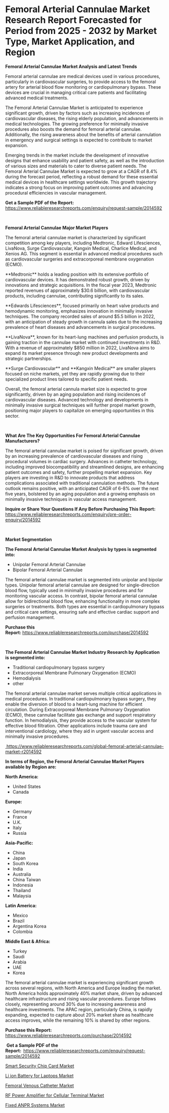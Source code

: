 <p><h1>Femoral Arterial Cannulae Market Research Report Forecasted for Period from 2025 -  2032 by Market Type, Market Application, and Region</h1></p><p><strong>Femoral Arterial Cannulae Market Analysis and Latest Trends</strong></p>
<p><p>Femoral arterial cannulae are medical devices used in various procedures, particularly in cardiovascular surgeries, to provide access to the femoral artery for arterial blood flow monitoring or cardiopulmonary bypass. These devices are crucial in managing critical care patients and facilitating advanced medical treatments.</p><p>The Femoral Arterial Cannulae Market is anticipated to experience significant growth, driven by factors such as increasing incidences of cardiovascular diseases, the rising elderly population, and advancements in medical technologies. The growing preference for minimally invasive procedures also boosts the demand for femoral arterial cannulae. Additionally, the rising awareness about the benefits of arterial cannulation in emergency and surgical settings is expected to contribute to market expansion.</p><p>Emerging trends in the market include the development of innovative designs that enhance usability and patient safety, as well as the introduction of various sizes and materials to cater to diverse patient needs. The Femoral Arterial Cannulae Market is expected to grow at a CAGR of 8.4% during the forecast period, reflecting a robust demand for these essential medical devices in healthcare settings worldwide. This growth trajectory indicates a strong focus on improving patient outcomes and advancing procedural efficiencies in vascular management.</p></p>
<p><strong>Get a Sample PDF of the Report:&nbsp;</strong> <a href="https://www.reliableresearchreports.com/enquiry/request-sample/2014592?utm_campaign=16&utm_medium=2&utm_source=Github&utm_content=ia&utm_term=17012025&utm_id=femoral-arterial-cannulae">https://www.reliableresearchreports.com/enquiry/request-sample/2014592</a></p>
<p>&nbsp;</p>
<p><strong>Femoral Arterial Cannulae Major Market Players</strong></p>
<p><p>The femoral arterial cannulae market is characterized by significant competition among key players, including Medtronic, Edward Lifesciences, LivaNova, Surge Cardiovascular, Kangxin Medical, Charlice Medical, and Xenios AG. This segment is essential in advanced medical procedures such as cardiovascular surgeries and extracorporeal membrane oxygenation (ECMO).</p><p>**Medtronic** holds a leading position with its extensive portfolio of cardiovascular devices. It has demonstrated robust growth, driven by innovations and strategic acquisitions. In the fiscal year 2023, Medtronic reported revenues of approximately $30.6 billion, with cardiovascular products, including cannulae, contributing significantly to its sales.</p><p>**Edwards Lifesciences**, focused primarily on heart valve products and hemodynamic monitoring, emphasizes innovation in minimally invasive techniques. The company recorded sales of around $5.5 billion in 2022, with an anticipation of steady growth in cannula sales due to the increasing prevalence of heart diseases and advancements in surgical procedures.</p><p>**LivaNova**, known for its heart-lung machines and perfusion products, is gaining traction in the cannulae market with continued investments in R&D. With a revenue of approximately $850 million in 2022, LivaNova aims to expand its market presence through new product developments and strategic partnerships.</p><p>**Surge Cardiovascular** and **Kangxin Medical** are smaller players focused on niche markets, yet they are rapidly growing due to their specialized product lines tailored to specific patient needs.</p><p>Overall, the femoral arterial cannula market size is expected to grow significantly, driven by an aging population and rising incidences of cardiovascular diseases. Advanced technology and developments in minimally invasive surgical techniques will further propel market growth, positioning major players to capitalize on emerging opportunities in this sector.</p></p>
<p>&nbsp;</p>
<p><strong>What Are The Key Opportunities For Femoral Arterial Cannulae Manufacturers?</strong></p>
<p><p>The femoral arterial cannulae market is poised for significant growth, driven by an increasing prevalence of cardiovascular diseases and rising procedural volumes in cardiac surgery. Advances in catheter technology, including improved biocompatibility and streamlined designs, are enhancing patient outcomes and safety, further propelling market expansion. Key players are investing in R&D to innovate products that address complications associated with traditional cannulation methods. The future outlook remains positive, with an anticipated CAGR of 6-8% over the next five years, bolstered by an aging population and a growing emphasis on minimally invasive techniques in vascular access management.</p></p>
<p><strong>Inquire or Share Your Questions If Any Before Purchasing This Report:</strong> <a href="https://www.reliableresearchreports.com/enquiry/pre-order-enquiry/2014592?utm_campaign=16&utm_medium=2&utm_source=Github&utm_content=ia&utm_term=17012025&utm_id=femoral-arterial-cannulae">https://www.reliableresearchreports.com/enquiry/pre-order-enquiry/2014592</a></p>
<p>&nbsp;</p>
<p><strong>Market Segmentation</strong></p>
<p><strong>The Femoral Arterial Cannulae Market Analysis by types is segmented into:</strong></p>
<p><ul><li>Unipolar Femoral Arterial Cannulae</li><li>Bipolar Femoral Arterial Cannulae</li></ul></p>
<p><p>The femoral arterial cannulae market is segmented into unipolar and bipolar types. Unipolar femoral arterial cannulae are designed for single-direction blood flow, typically used in minimally invasive procedures and for monitoring vascular access. In contrast, bipolar femoral arterial cannulae allow for bidirectional blood flow, enhancing functionality in more complex surgeries or treatments. Both types are essential in cardiopulmonary bypass and critical care settings, ensuring safe and effective cardiac support and perfusion management.</p></p>
<p><strong>Purchase this Report:&nbsp;</strong><a href="https://www.reliableresearchreports.com/purchase/2014592?utm_campaign=16&utm_medium=2&utm_source=Github&utm_content=ia&utm_term=17012025&utm_id=femoral-arterial-cannulae">https://www.reliableresearchreports.com/purchase/2014592</a></p>
<p>&nbsp;</p>
<p><strong>The Femoral Arterial Cannulae Market Industry Research by Application is segmented into:</strong></p>
<p><ul><li>Traditional cardiopulmonary bypass surgery</li><li>Extracorporeal Membrane Pulmonary Oxygenation (ECMO)</li><li>Hemodialysis</li><li>other</li></ul></p>
<p><p>The femoral arterial cannulae market serves multiple critical applications in medical procedures. In traditional cardiopulmonary bypass surgery, they enable the diversion of blood to a heart-lung machine for efficient circulation. During Extracorporeal Membrane Pulmonary Oxygenation (ECMO), these cannulae facilitate gas exchange and support respiratory function. In hemodialysis, they provide access to the vascular system for effective blood filtration. Other applications include trauma care and interventional cardiology, where they aid in urgent vascular access and minimally invasive procedures.</p></p>
<p><a href="https://www.reliableresearchreports.com/global-femoral-arterial-cannulae-market-r2014592?utm_campaign=16&utm_medium=2&utm_source=Github&utm_content=ia&utm_term=17012025&utm_id=femoral-arterial-cannulae">&nbsp;https://www.reliableresearchreports.com/global-femoral-arterial-cannulae-market-r2014592</a></p>
<p><strong>In terms of Region, the Femoral Arterial Cannulae Market Players available by Region are:</strong></p>
<p>
    <p> <strong> North America: </strong>
        <ul>
            <li>United States</li>
            <li>Canada</li>
        </ul>
        </p> 
    <p> <strong> Europe: </strong>
        <ul>
            <li>Germany</li>
            <li>France</li>
            <li>U.K.</li>
            <li>Italy</li>
            <li>Russia</li>
        </ul>
        </p> 
    <p> <strong> Asia-Pacific: </strong>
        <ul>
            <li>China</li>
            <li>Japan</li>
            <li>South Korea</li>
            <li>India</li>
            <li>Australia</li>
            <li>China Taiwan</li>
            <li>Indonesia</li>
            <li>Thailand</li>
            <li>Malaysia</li>
        </ul>
        </p> 
    <p> <strong> Latin America: </strong>
        <ul>
            <li>Mexico</li>
            <li>Brazil</li>
            <li>Argentina Korea</li>
            <li>Colombia</li>
        </ul>
        </p> 
    <p> <strong> Middle East & Africa: </strong>
        <ul>
            <li>Turkey</li>
            <li>Saudi</li>
            <li>Arabia</li>
            <li>UAE</li>
            <li>Korea</li>
        </ul>
    </p>
    </p>
<p><p>The femoral arterial cannulae market is experiencing significant growth across several regions, with North America and Europe leading the market. North America holds approximately 40% market share, driven by advanced healthcare infrastructure and rising vascular procedures. Europe follows closely, representing around 30% due to increasing awareness and healthcare investments. The APAC region, particularly China, is rapidly expanding, expected to capture about 20% market share as healthcare access improves, while the remaining 10% is shared by other regions.</p></p>
<p><strong>Purchase this Report: </strong><a href="https://www.reliableresearchreports.com/purchase/2014592?utm_campaign=16&utm_medium=2&utm_source=Github&utm_content=ia&utm_term=17012025&utm_id=femoral-arterial-cannulae">https://www.reliableresearchreports.com/purchase/2014592</a></p>
<p>&nbsp;<strong>Get a Sample PDF of the Report:&nbsp;&nbsp;</strong><a href="https://www.reliableresearchreports.com/enquiry/request-sample/2014592?utm_campaign=16&utm_medium=2&utm_source=Github&utm_content=ia&utm_term=17012025&utm_id=femoral-arterial-cannulae">https://www.reliableresearchreports.com/enquiry/request-sample/2014592</a></p>
<p><strong></strong></p>
<p><p><a href="https://github.com/JosephineMcguire65/Market-Research-Report-List-1/blob/main/smart-security-chip-card-market.md?utm_campaign=16&utm_medium=2&utm_source=Github&utm_content=ia&utm_term=17012025&utm_id=femoral-arterial-cannulae">Smart Security Chip Card Market</a></p><p><a href="https://github.com/norbeludie83/Market-Research-Report-List-1/blob/main/li-ion-battery-for-laptops-market.md?utm_campaign=16&utm_medium=2&utm_source=Github&utm_content=ia&utm_term=17012025&utm_id=femoral-arterial-cannulae">Li ion Battery for Laptops Market</a></p><p><a href="https://github.com/mezokathleen834/Market-Research-Report-List-1/blob/main/femoral-venous-catheter-market.md?utm_campaign=16&utm_medium=2&utm_source=Github&utm_content=ia&utm_term=17012025&utm_id=femoral-arterial-cannulae">Femoral Venous Catheter Market</a></p><p><a href="https://github.com/shirleenfraker87/Market-Research-Report-List-1/blob/main/rf-power-amplifier-for-cellular-terminal-market.md?utm_campaign=16&utm_medium=2&utm_source=Github&utm_content=ia&utm_term=17012025&utm_id=femoral-arterial-cannulae">RF Power Amplifier for Cellular Terminal Market</a></p><p><a href="https://github.com/jerhoskinson197676/Market-Research-Report-List-1/blob/main/fixed-anpr-systems-market.md?utm_campaign=16&utm_medium=2&utm_source=Github&utm_content=ia&utm_term=17012025&utm_id=femoral-arterial-cannulae">Fixed ANPR Systems Market</a></p></p>